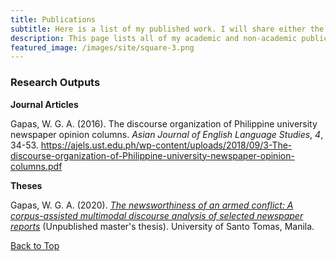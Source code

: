 ```yaml
---
title: Publications
subtitle: Here is a list of my published work. I will share either the actual article or its pre-print here whenever possible. My research publications are also available in my ResearchGate and Academia.edu profiles. Feel free to email me if they're not here, so I can send them your way.
description: This page lists all of my academic and non-academic publications.
featured_image: /images/site/square-3.png
---
```


### Research Outputs

**Journal Articles**

Gapas, W. G. A. (2016). The discourse organization of Philippine university newspaper opinion columns. *Asian Journal of English Language Studies*, *4*, 34-53. <https://ajels.ust.edu.ph/wp-content/uploads/2018/09/3-The-discourse-organization-of-Philippine-university-newspaper-opinion-columns.pdf>


**Theses**

Gapas, W. G. A. (2020). [*The newsworthiness of an armed conflict: A corpus-assisted multimodal discourse analysis of selected newspaper reports*](https://senseigab.github.io/blog/marawidnva) (Unpublished master's thesis). University of Santo Tomas, Manila. 

<a href="#" class="button button--large">Back to Top</a>